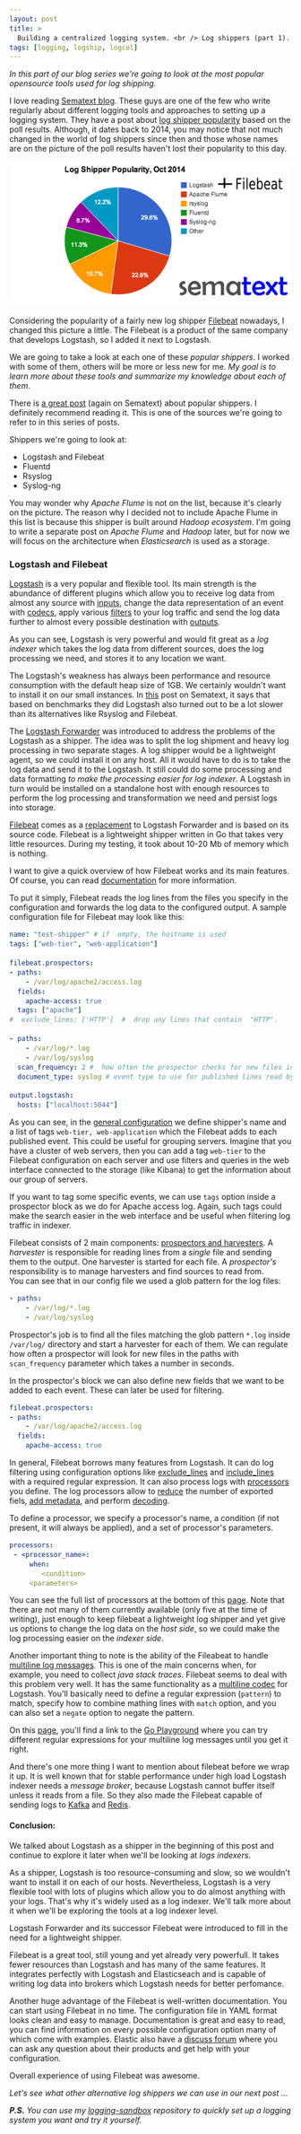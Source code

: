 ```yaml
---
layout: post
title: >
  Building a centralized logging system. <br /> Log shippers (part 1).
tags: [logging, logship, logcol]
---
```

_In this part of our blog series we're going to look at the most popular opensource tools used for log shipping._

I love reading [Sematext blog](https://sematext.com/blog/). These guys are one of the few who write regularly about different logging tools and approaches to setting up a logging system. They have a post about [log shipper popularity](https://sematext.com/blog/2014/10/06/top-5-most-popular-log-shippers/) based on the poll results. Although,  it dates back to 2014, you may notice that not much changed in the world of log shippers since then and those whose names are on the picture of the poll results haven't lost their popularity to this day.

![800x400](/public/img/logging/shippers-popularity.png)  
<!--break-->
Considering the popularity of a fairly new log shipper [Filebeat](https://www.elastic.co/products/beats/filebeat) nowadays, I changed this picture a little. The Filebeat is a product of the same company that develops Logstash, so I added it next to Logstash.

We are going to take a look at each one of these _popular shippers_. I worked with some of them, others will be more or less new for me. _My goal is to learn more about these tools and summarize my knowledge about each of them._

There is [a great post](https://sematext.com/blog/2016/09/13/logstash-alternatives/) (again on Sematext) about popular shippers. I definitely recommend reading it. This is one of the sources we're going to refer to in this series of posts.  

Shippers we're going to look at:

* Logstash and Filebeat
* Fluentd
* Rsyslog
* Syslog-ng

You may wonder why _Apache Flume_ is not on the list, because it's clearly on the picture. The reason why I decided not to include Apache Flume in this list is because this shipper is built around _Hadoop ecosystem_. I'm going to write a separate post on _Apache Flume_ and _Hadoop_ later, but for now we will focus on the architecture when _Elasticsearch_ is used as a storage.

### Logstash and Filebeat

[Logstash](https://www.elastic.co/products/logstash) is a very popular and flexible tool. Its main strength is the abundance of different plugins which allow you to receive log data from almost any source with [inputs](https://www.elastic.co/guide/en/logstash/current/input-plugins.html), change the data representation of an event with [codecs](https://www.elastic.co/guide/en/logstash/current/output-plugins.html), apply various [filters](https://www.elastic.co/guide/en/logstash/master/filter-plugins.html) to your log traffic and send the log data further to almost every possible destination with [outputs](https://www.elastic.co/guide/en/logstash/current/output-plugins.html).

As you can see, Logstash is very powerful and would fit great as a _log indexer_ which takes the log data from different sources, does the log processing we need, and stores it to any location we want.

The Logstash's weakness has always been performance and resource consumption with the default heap size of 1GB. We certainly wouldn't want to install it on our small instances. In [this](https://sematext.com/blog/2016/09/13/logstash-alternatives/) post on Sematext, it says that based on benchmarks they did Logstash also turned out to be a lot slower than its alternatives like Rsyslog and Filebeat.

The [Logstash Forwarder](https://github.com/elastic/logstash-forwarder) was introduced to address the problems of the Logstash as a shipper. The idea was to split the log shipment and heavy log processing in two separate stages. A log shipper would be a lightweight agent, so we could install it on any host. All it would have to do is to take the log data and send it to the Logstash. It still could do some processing and data formatting _to make the processing easier for log indexer_. A Logstash in turn would be installed on a standalone host with enough resources to perform the log processing and transformation we need and persist logs into storage.

[Filebeat](https://www.elastic.co/products/beats/filebeat) comes as a [replacement](https://www.elastic.co/guide/en/beats/filebeat/current/migrating-from-logstash-forwarder.html) to Logstash Forwarder and is based on its source code. Filebeat is a lightweight shipper written in Go that takes very little resources. During my testing, it took about 10-20 Mb of memory which is nothing.

I want to give a quick overview of how Filebeat works and its main features. Of course, you can read [documentation](https://www.elastic.co/guide/en/beats/filebeat/current/filebeat-overview.html) for more information.

To put it simply, Filebeat reads the log lines from the files you specify in the configuration and forwards the log data to the configured output. A sample configuration file for Filebeat may look like this:

~~~yml
name: "test-shipper" # if  empty, the hostname is used
tags: ["web-tier", "web-application"]

filebeat.prospectors:
- paths:
    - /var/log/apache2/access.log
  fields:
    apache-access: true
  tags: ["apache"]
#  exclude_lines: ['HTTP']  #  drop any lines that contain  "HTTP".

- paths:
    - /var/log/*.log
    - /var/log/syslog
  scan_frequency: 2 #  how often the prospector checks for new files in the specified paths
  document_type: syslog # event type to use for published lines read by harvesters.

output.logstash:
  hosts: ["localhost:5044"]
~~~

As you can see, in the [general configuration](https://www.elastic.co/guide/en/beats/filebeat/current/configuration-general.html) we define shipper's name and a list of tags ```web-tier, web-application``` which the Filebeat adds to each published event. This could be useful for grouping servers. Imagine that you have a cluster of web servers, then you can add a tag ```web-tier``` to the Filebeat configuration on each server and use filters and queries in the web interface connected to the storage (like Kibana) to get the information about our group of servers.

If you want to tag some specific events, we can use ```tags``` option inside a prospector block as we do for Apache access log. Again, such tags could make the search easier in the web interface and be useful when filtering log traffic in indexer.

Filebeat consists of 2 main components: [prospectors and harvesters](https://www.elastic.co/guide/en/beats/filebeat/current/how-filebeat-works.html). A _harvester_ is responsible for reading lines from a _single_ file and sending them to the output. One harvester is started for each file. A _prospector's_ responsibility is to manage harvesters and find sources to read from.  
You can see that in our config file we used a glob pattern for the log files:
~~~yml
- paths:
    - /var/log/*.log
    - /var/log/syslog
~~~
Prospector's job is to find all the files matching the glob pattern ```*.log``` inside ```/var/log/``` directory and start a harvester for each of them.
We can regulate how often a prospector will look for new files in the paths with ```scan_frequency``` parameter which takes a number in seconds.

In the prospector's block we can also define new fields that we want to be added to each event. These can later be used for filtering.
~~~yml
filebeat.prospectors:
- paths:
    - /var/log/apache2/access.log
  fields:
    apache-access: true
~~~
In general, Filebeat borrows many features from Logstash. It can do log filtering using configuration options like [exclude_lines](https://www.elastic.co/guide/en/beats/filebeat/current/configuration-filebeat-options.html) and [include_lines](https://www.elastic.co/guide/en/beats/filebeat/current/configuration-filebeat-options.html) with a required regular expression. It can also process logs with [processors](https://www.elastic.co/guide/en/beats/filebeat/5.2/configuration-processors.html) you define. The log processors allow to [reduce](https://www.elastic.co/guide/en/beats/filebeat/5.2/drop-fields.html) the number of exported fiels, [add metadata](https://www.elastic.co/guide/en/beats/filebeat/5.2/add-cloud-metadata.html), and perform [decoding](https://www.elastic.co/guide/en/beats/filebeat/5.2/drop-fields.html).

To define a processor, we specify a processor's name, a condition (if not present, it will always be applied), and a set of processor's parameters.
~~~yml
processors:
 - <processor_name>:
     when:
        <condition>
     <parameters>
~~~
You can see the full list of processors at the bottom of this [page](https://www.elastic.co/guide/en/beats/filebeat/5.2/configuration-processors.html). Note that there are not many of them currently available (only five at the time of writing), just enough to keep filebeat a lightweight log shipper and yet give us options to change the log data on the _host side_, so we could make the log processing easier on the _indexer side_.

Another important thing to note is the ability of the Fileabeat to handle [multiline log messages](https://www.elastic.co/guide/en/beats/filebeat/current/multiline-examples.html). This is one of the main concerns when, for example, you need to collect _java stack traces_. Filebeat seems to deal with this problem very well. It has the same functionality as a [multiline codec](https://www.elastic.co/guide/en/logstash/current/plugins-codecs-multiline.html) for Logstash. You'll basically need to define a regular expression (```pattern```) to match, specify how to combine mathing lines with ```match``` option, and you can also set a ```negate``` option to negate the pattern.

On this [page](https://www.elastic.co/guide/en/beats/filebeat/current/multiline-examples.html#_line_continuations), you'll find a link to the [Go Playground](https://play.golang.org/p/uAd5XHxscu) where you can try different regular expressions for your multiline log messages until you get it right.

And there's one more thing I want to mention about filebeat before we wrap it up. It is well known that for stable performance under high load Logstash indexer needs a _message broker_, because Logstash cannot buffer itself unless it reads from a file. So they also made the Filebeat capable of sending logs to [Kafka](https://www.elastic.co/guide/en/beats/filebeat/current/kafka-output.html) and [Redis](https://www.elastic.co/guide/en/beats/filebeat/current/redis-output.html).

#### Conclusion:
We talked about Logstash as a shipper in the beginning of this post and continue to explore it later when we'll be looking at _logs indexers_.

As a shipper, Logstash is too resource-consuming and slow, so we wouldn't want to install it on each of our hosts. Nevertheless, Logstash is a very flexible tool with lots of plugins which allow you to do almost anything with your logs. That's why it's widely used as a log indexer. We'll talk more about it when we'll be exploring the tools at a log indexer level.

Logstash Forwarder and its successor Filebeat were introduced to fill in the need for a lightweight shipper.

Filebeat is a great tool, still young and yet already very powerfull. It takes fewer resources than Logstash and has many of the same features. It integrates perfectly with Logstash and Elasticseach and is capable of writing log data into brokers which Logstash needs for better perfomance.

Another huge advantage of the Filebeat is well-written documentation. You can start using Filebeat in no time. The configuration file in YAML format looks clean and easy to manage. Documentation is great and easy to read, you can find information on every possible configuration option many of which come with examples. Elastic also have a [discuss forum](https://discuss.elastic.co/) where you can ask any question about their products and get help with your configuration.

Overall experience of using Filebeat was awesome.

_Let's see what other alternative log shippers we can use in our next post ..._

_**P.S.** You can use my [logging-sandbox](https://github.com/Artemmkin/logging-sandbox) repository to quickly set up a logging system you want and try it yourself._
